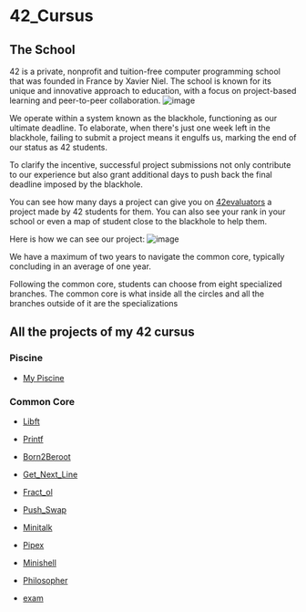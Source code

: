 # 42_Cursus

## The School
42 is a private, nonprofit and tuition-free computer programming school that was founded in France by Xavier Niel.
The school is known for its unique and innovative approach to education, with a focus on project-based learning and peer-to-peer collaboration.
![image](https://github.com/KoganeShiro/42_Cursus/assets/126095786/fb1ddcc0-05cc-467c-bbff-d078c0e4e4b9)

We operate within a system known as the blackhole, functioning as our ultimate deadline. To elaborate, when there's just one week left in the blackhole, failing to submit a project means it engulfs us, marking the end of our status as 42 students.

To clarify the incentive, successful project submissions not only contribute to our experience but also grant additional days to push back the final deadline imposed by the blackhole.

You can see how many days a project can give you on [42evaluators](https://42evaluators.com/calculator) a project made by 42 students for them. You can also see your rank in your school or even a map of student close to the blackhole to help them.

Here is how we can see our project:
![image](https://github.com/KoganeShiro/42_Cursus/assets/126095786/634c90b1-48e2-412b-9c44-523ffd552c4a)

We have a maximum of two years to navigate the common core, typically concluding in an average of one year.

Following the common core, students can choose from eight specialized branches. The common core is what inside all the circles and all the branches outside of it are the specializations

## All the projects of my 42 cursus

### Piscine
 - [My Piscine](https://github.com/KoganeShiro/42_Cursus/tree/main/42Piscine)

### Common Core
 - [Libft](https://github.com/KoganeShiro/42_Cursus/tree/main/libft42)
 - [Printf](https://github.com/KoganeShiro/42_Cursus/tree/main/ft_printf42)
 - [Born2Beroot](https://github.com/KoganeShiro/42_Cursus/tree/main/born2beroot42)
 - [Get_Next_Line](https://github.com/KoganeShiro/42_Cursus/tree/main/get_next_line42)
 - [Fract_ol](https://github.com/KoganeShiro/42_Cursus/tree/main/fract_ol42)
 - [Push_Swap](https://github.com/KoganeShiro/42_Cursus/tree/main/push_swap42)
 - [Minitalk](https://github.com/KoganeShiro/42_Cursus/tree/main/minitalk)
 - [Pipex](https://github.com/KoganeShiro/42_Cursus/tree/main/pipex)
 - [Minishell]()
 - [Philosopher]()

 - [exam](https://github.com/KoganeShiro/42_Cursus/tree/main/exam42)

